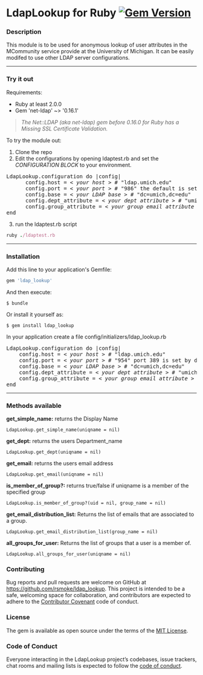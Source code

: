 # LdapLookup for Ruby [![Gem Version](https://badge.fury.io/rb/ldap_lookup.svg)](https://badge.fury.io/rb/ldap_lookup)

### Description
This module is to be used for anonymous lookup of user attributes in the MCommunity service provide at the University of Michigan. It can be easily modifed to use other LDAP server configurations.

---

### Try it out

Requirements:
* Ruby at least 2.0.0
* Gem 'net-ldap' ~> '0.16.1'
> *The Net::LDAP (aka net-ldap) gem before 0.16.0 for Ruby has a Missing SSL Certificate Validation.*

To try the module out:
1. Clone the repo
2. Edit the configurations by opening ldaptest.rb and set the *CONFIGURATION BLOCK* to your environment.
<pre>
LdapLookup.configuration do |config|
      config.host = <em>< your host ></em> # "ldap.umich.edu"
      config.port = <em>< your port ></em> # "986" the default is set to "389" so this optional
      config.base = <em>< your LDAP base ></em> # "dc=umich,dc=edu"
      config.dept_attribute = <em>< your dept attribute ></em> # "umichPostalAddressData"
      config.group_attribute = <em>< your group email attribute ></em> # "umichGroupEmail"
end
</pre>

3. run the ldaptest.rb script
```ruby
ruby ./ldaptest.rb
```

---

### Installation

Add this line to your application's Gemfile:

```ruby
gem 'ldap_lookup'
```

And then execute:

    $ bundle

Or install it yourself as:

    $ gem install ldap_lookup

In your application create a file config/initializers/ldap_lookup.rb
<pre>
LdapLookup.configuration do |config|
    config.host = <em>< your host ></em> # "ldap.umich.edu"
    config.port = <em>< your port ></em> # "954" port 389 is set by default
    config.base = <em>< your LDAP base ></em> # "dc=umich,dc=edu"
    config.dept_attribute = <em>< your dept attribute ></em> # "umichPostalAddressData"
    config.group_attribute = <em>< your group email attribute ></em> # "umichGroupEmail"
end
</pre>

---

### Methods available

__get_simple_name:__ returns the Display Name
```
LdapLookup.get_simple_name(uniqname = nil)
```
__get_dept:__ returns the users Department_name
```
LdapLookup.get_dept(uniqname = nil)
```
__get_email:__ returns the users email address
```
LdapLookup.get_email(uniqname = nil)
```
__is_member_of_group?:__ returns true/false if uniqname is a member of the specified group
```
LdapLookup.is_member_of_group?(uid = nil, group_name = nil)
```
__get_email_distribution_list:__ Returns the list of emails that are associated to a group.
```
LdapLookup.get_email_distribution_list(group_name = nil)
```
__all_groups_for_user:__ Returns the list of groups that a user is a member of.
```
LdapLookup.all_groups_for_user(uniqname = nil)
```

### Contributing

Bug reports and pull requests are welcome on GitHub at https://github.com/rsmoke/ldap_lookup. This project is intended to be a safe, welcoming space for collaboration, and contributors are expected to adhere to the [Contributor Covenant](http://contributor-covenant.org) code of conduct.

### License

The gem is available as open source under the terms of the [MIT License](https://opensource.org/licenses/MIT).

### Code of Conduct

Everyone interacting in the LdapLookup project’s codebases, issue trackers, chat rooms and mailing lists is expected to follow the [code of conduct](https://github.com/[USERNAME]/ldap_lookup/blob/master/CODE_OF_CONDUCT.md).
